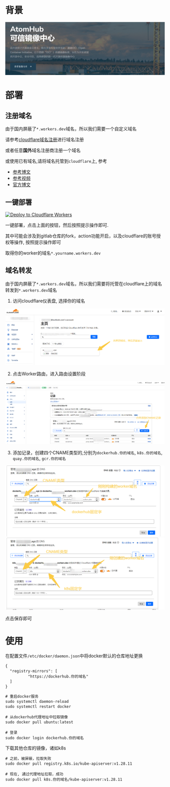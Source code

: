 # 背景

<a href="https://atomhub.openatom.cn"><img src="./img/5.png" alt="可信镜像中心"></a>


# 部署

## 注册域名

由于国内屏蔽了`*.workers.dev`域名，所以我们需要一个自定义域名

请参考[cloudflare域名注册](https://dash.cloudflare.com/f30941f252e22dc7d4c5c5770873120f/domains/register)进行域名注册

或者任意**国外**域名注册商注册一个域名

或使用已有域名,请将域名托管到`cloudflare`上, 参考

* [参考博文](https://back2me.cn/skills/cloudflare.html)
* [参考视频](https://www.youtube.com/watch?v=7gvk9NbGAo0)
* [官方博文](https://blog.cloudflare.com/zh-cn/a-step-by-step-guide-to-transferring-domains-to-cloudflare-zh-cn)


## 一键部署

[![Deploy to Cloudflare Workers](https://deploy.workers.cloudflare.com/button)](https://deploy.workers.cloudflare.com/?url=https://github.com/CodePeasant3/cloudflare-dockerhubhub)

一键部署，点击上面的按钮，然后按照提示操作即可.

其中可能会涉及到gitlab仓库的fork，action功能开启，以及cloudflare的账号授权等操作, 按照提示操作即可

取得你的worker的域名`*.yourname.workers.dev`


## 域名转发

由于国内屏蔽了`*.workers.dev`域名，所以我们需要将托管在cloudflare上的域名转发到`*.workers.dev`域名

1. 访问cloudflare仪表盘, 选择你的域名

![选择域名](./img/1.png)

2. 点击Worker路由，进入路由设置阶段

![添加路由](./img/2.png)

3. 添加记录，创建四个CNAME类型的,分别为`dockerhub.你的域名`, `k8s.你的域名`, `quay.你的域名`, `gcr.你的域名`

![CNAME-1](./img/3.png)
![CNAME-2](./img/4.png)

点击保存即可

# 使用

在配置文件`/etc/docker/daemon.json`中将docker默认的仓库地址更换

```
{
  "registry-mirrors": [
          "https://dockerhub.你的域名"
  ]
}

```


```
# 重启docker服务
sudo systemctl daemon-reload
sudo systemctl restart docker

# 从dockerhub代理地址中拉取镜像
sudo docker pull ubuntu:latest

# 登录
sudo docker login dockerhub.你的域名

```


下载其他仓库的镜像，诸如k8s

```
# 之前，被屏蔽，拉取失败
sudo docker pull registry.k8s.io/kube-apiserver:v1.28.11

# 现在, 通过代理地址拉取，成功
sudo docker pull k8s.你的域名/kube-apiserver:v1.28.11
```
